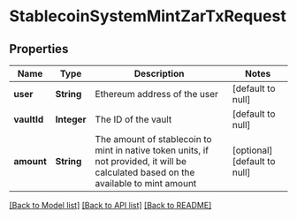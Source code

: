 # StablecoinSystemMintZarTxRequest
## Properties

| Name | Type | Description | Notes |
|------------ | ------------- | ------------- | -------------|
| **user** | **String** | Ethereum address of the user | [default to null] |
| **vaultId** | **Integer** | The ID of the vault | [default to null] |
| **amount** | **String** | The amount of stablecoin to mint in native token units, if not provided, it will be calculated based on the available to mint amount | [optional] [default to null] |

[[Back to Model list]](../README.md#documentation-for-models) [[Back to API list]](../README.md#documentation-for-api-endpoints) [[Back to README]](../README.md)

